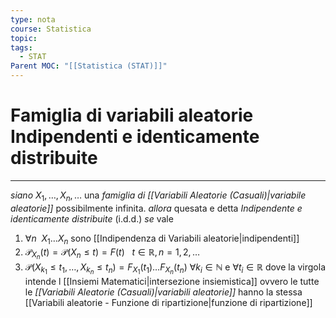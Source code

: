 ```yaml
---
type: nota
course: Statistica
topic: 
tags:
  - STAT
Parent MOC: "[[Statistica (STAT)]]"
---
```

# Famiglia di variabili aleatorie Indipendenti e identicamente distribuite
---
_siano_ $X_{1},\dots,X_{n},\dots$ una _famiglia di [[Variabili Aleatorie (Casuali)|variabile aleatorie]]_  possibilmente infinita.
_allora_ quesata e detta _Indipendente e identicamente distribuite_ (i.d.d.)
_se_ vale 
1. $\forall n \ \ X_{1}\dots X_{n}$ sono [[Indipendenza di Variabili aleatorie|indipendenti]]
2. $\mathcal{P}_{X_{n}}(t)=\mathcal{P}(X_{n} \leq t)=F(t) \ \ \ t\in \mathbb{R},n=1,2,\dots$
3. $\mathcal{P}(X_{k_{1}}\leq t_{1},\dots,X_{k_{n}} \leq t_{n})=F_{X_{1}}(t_{1})\dots F_{X_{n}}(t_{n})$ $\forall k_{i}\in \mathbb{N}$ e $\forall t_{i}\in \mathbb{R}$
dove la virgola intende l [[Insiemi Matematici|intersezione insiemistica]]
ovvero le tutte le _[[Variabili Aleatorie (Casuali)|variabili aleatorie]]_ hanno la stessa [[Variabili aleatorie - Funzione di ripartizione|funzione di ripartizione]]


